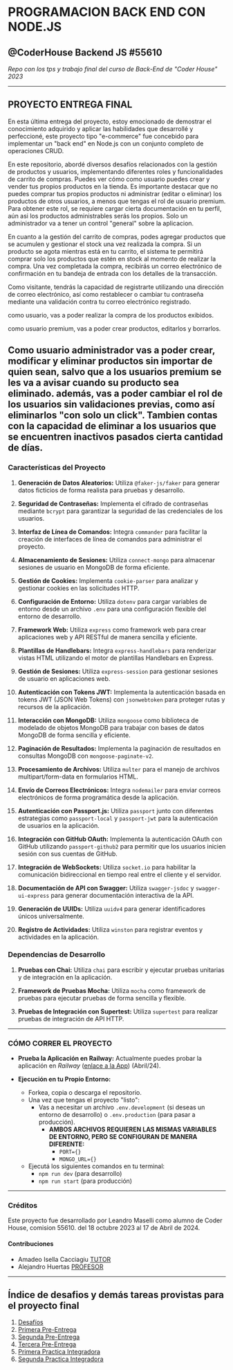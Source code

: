 # PROGRAMACION BACK END CON NODE.JS
## @CoderHouse Backend JS #55610
*Repo con los tps y trabajo final del curso de Back-End de "Coder House" 2023*

---

## PROYECTO ENTREGA FINAL
En esta última entrega del proyecto, estoy emocionado de demostrar el conocimiento adquirido y aplicar las habilidades que desarrollé y perfeccioné,
este proyecto tipo "e-commerce" fue concebido para implementar un "back end" en Node.js con un conjunto completo de operaciones CRUD.

En este repositorio, abordé diversos desafíos relacionados con la gestión de productos y usuarios, implementando diferentes roles y funcionalidades de carrito de compras. Puedes ver cómo como usuario puedes crear y vender tus propios productos en la tienda. Es importante destacar que no puedes comprar tus propios productos ni administrar (editar o eliminar) los productos de otros usuarios, a menos que tengas el rol de usuario premium. Para obtener este rol, se requiere cargar cierta documentación en tu perfil, aún asi los productos administrables serás los propios. Solo un administrador va a tener un control "general" sobre la aplicacion.

En cuanto a la gestión del carrito de compras, podes agregar productos que se acumulen y gestionar el stock una vez realizada la compra. Si un producto se agota mientras está en tu carrito, el sistema te permitirá comprar solo los productos que estén en stock al momento de realizar la compra. Una vez completada la compra, recibirás un correo electrónico de confirmación en tu bandeja de entrada con los detalles de la transacción.

Como visitante, tendrás la capacidad de registrarte utilizando una dirección de correo electrónico, así como restablecer o cambiar tu contraseña mediante una validación contra tu correo electrónico registrado.

como usuario, vas a poder realizar la compra de los productos exibidos.

como usuario premium, vas a poder crear productos, editarlos y borrarlos.

Como usuario administrador vas a poder crear, modificar y eliminar productos sin importar de quien sean, salvo que a los usuarios premium se les va a avisar cuando su producto sea eliminado.
además, vas a poder cambiar el rol de los usuarios sin validaciones previas, como así eliminarlos "con solo un click". Tambien contas con la capacidad de eliminar a los usuarios que se encuentren inactivos pasados cierta cantidad de días.
---

### Características del Proyecto
1. **Generación de Datos Aleatorios:** Utiliza `@faker-js/faker` para generar datos ficticios de forma realista para pruebas y desarrollo.
   
2. **Seguridad de Contraseñas:** Implementa el cifrado de contraseñas mediante `bcrypt` para garantizar la seguridad de las credenciales de los usuarios.
   
3. **Interfaz de Línea de Comandos:** Integra `commander` para facilitar la creación de interfaces de línea de comandos para administrar el proyecto.
   
4. **Almacenamiento de Sesiones:** Utiliza `connect-mongo` para almacenar sesiones de usuario en MongoDB de forma eficiente.
   
5. **Gestión de Cookies:** Implementa `cookie-parser` para analizar y gestionar cookies en las solicitudes HTTP.
   
6. **Configuración de Entorno:** Utiliza `dotenv` para cargar variables de entorno desde un archivo `.env` para una configuración flexible del entorno de desarrollo.
   
7. **Framework Web:** Utiliza `express` como framework web para crear aplicaciones web y API RESTful de manera sencilla y eficiente.
   
8. **Plantillas de Handlebars:** Integra `express-handlebars` para renderizar vistas HTML utilizando el motor de plantillas Handlebars en Express.
   
9. **Gestión de Sesiones:** Utiliza `express-session` para gestionar sesiones de usuario en aplicaciones web.
   
10. **Autenticación con Tokens JWT:** Implementa la autenticación basada en tokens JWT (JSON Web Tokens) con `jsonwebtoken` para proteger rutas y recursos de la aplicación.
   
11. **Interacción con MongoDB:** Utiliza `mongoose` como biblioteca de modelado de objetos MongoDB para trabajar con bases de datos MongoDB de forma sencilla y eficiente.
   
12. **Paginación de Resultados:** Implementa la paginación de resultados en consultas MongoDB con `mongoose-paginate-v2`.
   
13. **Procesamiento de Archivos:** Utiliza `multer` para el manejo de archivos multipart/form-data en formularios HTML.
   
14. **Envío de Correos Electrónicos:** Integra `nodemailer` para enviar correos electrónicos de forma programática desde la aplicación.
   
15. **Autenticación con Passport.js:** Utiliza `passport` junto con diferentes estrategias como `passport-local` y `passport-jwt` para la autenticación de usuarios en la aplicación.
   
16. **Integración con GitHub OAuth:** Implementa la autenticación OAuth con GitHub utilizando `passport-github2` para permitir que los usuarios inicien sesión con sus cuentas de GitHub.
   
17. **Integración de WebSockets:** Utiliza `socket.io` para habilitar la comunicación bidireccional en tiempo real entre el cliente y el servidor.
   
18. **Documentación de API con Swagger:** Utiliza `swagger-jsdoc` y `swagger-ui-express` para generar documentación interactiva de la API.
   
19. **Generación de UUIDs:** Utiliza `uuidv4` para generar identificadores únicos universalmente.
   
20. **Registro de Actividades:** Utiliza `winston` para registrar eventos y actividades en la aplicación.

### Dependencias de Desarrollo
1. **Pruebas con Chai:** Utiliza `chai` para escribir y ejecutar pruebas unitarias y de integración en la aplicación.
   
2. **Framework de Pruebas Mocha:** Utiliza `mocha` como framework de pruebas para ejecutar pruebas de forma sencilla y flexible.
   
3. **Pruebas de Integración con Supertest:** Utiliza `supertest` para realizar pruebas de integración de API HTTP.
---

### CÓMO CORRER EL PROYECTO

* **Prueba la Aplicación en Railway:** Actualmente puedes probar la aplicación en *Railway* ([enlace a la App](https://coderhouse-backendjs55610-production.up.railway.app/)) (Abril/24).

* **Ejecución en tu Propio Entorno:**
    - Forkea, copia o descarga el repositorio.
    - Una vez que tengas el proyecto "listo":
        - Vas a necesitar un archivo `.env.development` (si deseas un entorno de desarrollo) o `.env.production` (para pasar a producción).
            - **AMBOS ARCHIVOS REQUIEREN LAS MISMAS VARIABLES DE ENTORNO, PERO SE CONFIGURAN DE MANERA DIFERENTE:**
                - `PORT={}`
                - `MONGO_URL={}`                
    - Ejecutá los siguientes comandos en tu terminal:
        - `npm run dev` (para desarrollo)
        - `npm run start` (para producción)
---

### Créditos

Este proyecto fue desarrollado por Leandro Maselli como alumno de Coder House, comision 55610.
del 18 octubre 2023 al 17 de Abril de 2024.

#### Contribuciones

- Amadeo Isella Cacciagiu [TUTOR](https://github.com/amadeoisella)
- Alejandro Huertas       [PROFESOR](https://github.com/AleHts29)

---

## Índice de desafios y demás tareas provistas para el proyecto final
1. [Desafíos](https://github.com/leoroan/CoderHouse---Backend_JS_55610/tree/desafios)   
2. [Primera Pre-Entrega](https://github.com/leoroan/CoderHouse---Backend_JS_55610/tree/PriemeraPreEntrega)   
3. [Segunda Pre-Entrega](https://github.com/leoroan/CoderHouse---Backend_JS_55610/tree/SegundaPreEntrega)
4. [Tercera Pre-Entrega](https://github.com/leoroan/CoderHouse---Backend_JS_55610/tree/TerceraPreEntrega)   
5. [Primera Practica Integradora](https://github.com/leoroan/CoderHouse---Backend_JS_55610/tree/PrimeraPracticaIntegradora)
6. [Segunda Practica Integradora](https://github.com/leoroan/CoderHouse---Backend_JS_55610/tree/SegundaPracticaIntegradora)
